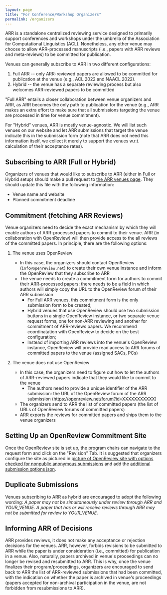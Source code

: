 ```yaml
---
layout: page
title: "For Conference/Workshop Organizers"
permalink: /organizers
---
```


ARR is a standalone centralized reviewing service designed to primarily support conferences and workshops under the umbrella of the Association for Computational Linguistics (ACL). Nonetheless, any other venue may choose to allow ARR-processed manuscripts (i.e., papers with ARR reviews and meta-reviews) to be committed for publication. 

Venues can generally subscribe to ARR in two different configurations: 

1. Full ARR -- only ARR-reviewed papers are allowed to be committed for publication at the venue (e.g., ACL 2022 and NAACL 2022).
2. Hybrid -- the venue has a separate reviewing process but also welcomes ARR-reviewed papers to be committed

"Full ARR" entails a closer collaboration between venue organizers and ARR, as ARR becomes the only path to publication for the venue (e.g., ARR makes an extra effort to make sure that all submissions targeting the venue are processed in time for venue commitment).
 
For "Hybrid" venues, ARR is mostly venue-agnostic. We will list such venues on our website and let ARR submissions that target the venue indicate this in the submission form (note that ARR does not need this information itself, we collect it merely to support the venues w.r.t. calculation of their acceptance rates).       

## Subscribing to ARR (Full or Hybrid)

Organizers of venues that would like to subscribe to ARR (either in Full or Hybrid setup) should make a pull request to [the ARR venues page](https://github.com/acl-org/aclrollingreview/blob/main/dates.md). They should update this file with the following information:

- Venue name and website
- Planned commitment deadline

## Commitment (fetching ARR Reviews)

Venue organizers need to decide the exact mechanism by which they will enable authors of ARR-processed papers to commit to their venue. ARR (in collaboration with OpenReview) will then provide access to the all reviews of the committed papers. In principle, there are the following options: 

1. The venue uses OpenReview
	- In this case, the organizers should contact OpenReview (`info@openreview.net`) to create their own venue instance and inform the OpenReview that they subscribe to ARR 
	- The venue needs to create a commitment form for authors to commit their ARR-processed papers: there needs to be a field in which authors will simply copy the URL to the OpenReview forum of their ARR submission 
		- For Full ARR venues, this commitment form is the only submission form to be created;
		- Hybrid venues that use OpenReview should use two submission buttons in a single OpenReview instance, or two separate venue request forms, one for non-ARR reviewing and another for commitment of ARR-reviews papers. We recommend coordinatation with OpenReview to decide on the best configuration;
		- Instead of importing ARR reviews into the venue's OpenReview instance, OpenReview will provide read access to ARR forums of committed papers to the venue (assigned SACs, PCs)
		
2. The venue does not use OpenReview
	- In this case, the organizers need to figure out how to let the authors of ARR-reviewed papers indicate that they would like to commit to the venue
		- The authors need to provide a unique identifier of the ARR submission: the URL of the OpenReview forum of the ARR submission (https://openreview.net/forum?id=XXXXXXXXXXX)
	- The organizers send to ARR the list of committed papers (the list of URLs of OpenReview forums of committed papers)
	- ARR exports the reviews for committed papers and ships them to the venue organizers
	
## Setting Up an OpenReview Commitment Site

Once the OpenReview site is set up, the program chairs can navigate to the request form and click on the "Revision" Tab. It is suggested that organizers configure the site as pictured in [picture of OpenReview site with options checked for nonpublic anonymous submissions](https://aclrollingreview.org/images/VenuesOR.PNG) and add the [additional submission options json](commitments.json).

## Duplicate Submissions

Venues subscribing to ARR as hybrid are encouraged to adopt the following wording: *A paper may not be simultaneously under review through ARR and YOUR_VENUE. A paper that has or will receive reviews through ARR may not be submitted for review to YOUR_VENUE.*

## Informing ARR of Decisions

ARR provides reviews, it does not make any acceptance or rejection decisions for the venues. ARR, however, forbids revisions to be submitted to ARR while the paper is under consideration (i.e., committed) for publication in a venue. Also, naturally, papers archived in venue's proceedings can no longer be revised and resubmitted to ARR. This is why, once the venue finalizes their program/proceedings, organizers are encouraged to send back to ARR the list of ARR-reviewed submissions that had been committed, with the indication on whether the paper is archived in venue's proceedings (papers accepted for non-archival participation in the venue, are not forbidden from resubmissions to ARR).   
 









